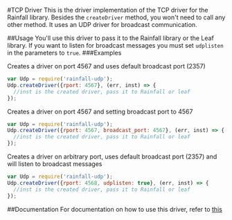 #TCP Driver
This is the driver implementation of the TCP driver for the Rainfall library. Besides the `createDriver` method, you won't need to call any other method. It uses an UDP driver for broadcast communication.

##Usage
You'll use this driver to pass it to the Rainfall library or the Leaf library. If you want
to listen for broadcast messages you must set `udplisten` in the parameters to `true`.
###Examples

Creates a driver on port 4567 and uses default broadcast port (2357)
```javascript
var Udp = require('rainfall-udp');
Udp.createDriver({rport: 4567}, (err, inst) => {
  //inst is the created driver, pass it to Rainfall or leaf
});
```

Creates a driver on port 4567 and setting broadcast port to 4567
```javascript
var Udp = require('rainfall-udp');
Udp.createDriver({rport: 4567, broadcast_port: 4567}, (err, inst) => {
  //inst is the created driver, pass it to Rainfall or leaf
});
```

Creates a driver on arbitrary port, uses default broadcast port (2357)
and will listen to broadcast messages
```javascript
var Udp = require('rainfall-udp');
Udp.createDriver({rport: 4568, udplisten: true}, (err, inst) => {
  //inst is the created driver, pass it to Rainfall or leaf
});
```

##Documentation
For documentation on how to use this driver, refer to
[this](https://github.com/HomeSkyLtd/sn-node/blob/master/drivers/tcp/documentation.MD)
